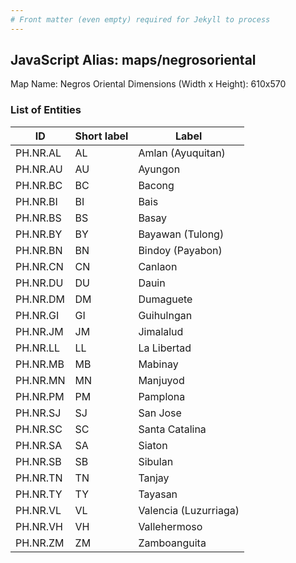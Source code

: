 ```yaml
---
# Front matter (even empty) required for Jekyll to process
---
```


## JavaScript Alias: maps/negrosoriental

Map Name: Negros Oriental
Dimensions (Width x Height): 610x570





### List of Entities

ID | Short label | Label
---|---|---|
PH.NR.AL | AL | Amlan (Ayuquitan)
PH.NR.AU | AU | Ayungon
PH.NR.BC | BC | Bacong
PH.NR.BI | BI | Bais
PH.NR.BS | BS | Basay
PH.NR.BY | BY | Bayawan (Tulong)
PH.NR.BN | BN | Bindoy (Payabon)
PH.NR.CN | CN | Canlaon
PH.NR.DU | DU | Dauin
PH.NR.DM | DM | Dumaguete
PH.NR.GI | GI | Guihulngan
PH.NR.JM | JM | Jimalalud
PH.NR.LL | LL | La Libertad
PH.NR.MB | MB | Mabinay
PH.NR.MN | MN | Manjuyod
PH.NR.PM | PM | Pamplona
PH.NR.SJ | SJ | San Jose
PH.NR.SC | SC | Santa Catalina
PH.NR.SA | SA | Siaton
PH.NR.SB | SB | Sibulan
PH.NR.TN | TN | Tanjay
PH.NR.TY | TY | Tayasan
PH.NR.VL | VL | Valencia (Luzurriaga)
PH.NR.VH | VH | Vallehermoso
PH.NR.ZM | ZM | Zamboanguita